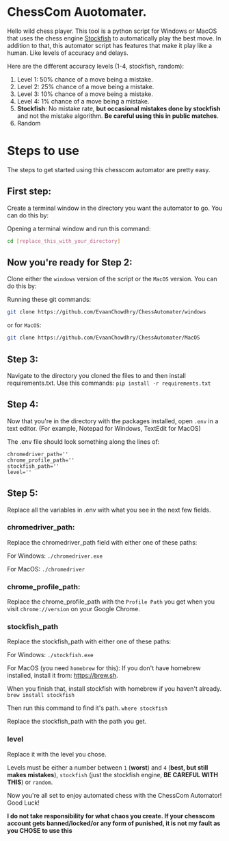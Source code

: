 # ChessCom Auotomater.

Hello wild chess player. This tool is a python script for Windows or MacOS that uses the chess engine [Stockfish](https://stockfishchess.org/) to automatically play the best move.
In addition to that, this automator script has features that make it play like a human. Like levels of accuracy and delays.

Here are the different accuracy levels (1-4, stockfish, random):

1. Level 1: 50% chance of a move being a mistake.
2. Level 2: 25% chance of a move being a mistake.
3. Level 3: 10% chance of a move being a mistake.
4. Level 4: 1% chance of a move being a mistake.
5. **Stockfish**: No mistake rate, **but occasional mistakes done by stockfish** and not the mistake algorithm. **Be careful using this in public matches**.
6. Random

# Steps to use

The steps to get started using this chesscom automator are pretty easy.

## First step: 

Create a terminal window in the directory you want the automator to go. You can do this by:

Opening a terminal window and run this command:

```bash
cd [replace_this_with_your_directory]
```

## Now you're ready for Step 2:

Clone either the `windows` version of the script or the `MacOS` version. You can do this by:

Running these git commands:

```bash
git clone https://github.com/EvaanChowdhry/ChessAutomater/windows
```

or for `MacOS`:

```bash
git clone https://github.com/EvaanChowdhry/ChessAutomater/MacOS
```

## Step 3:

Navigate to the directory you cloned the files to and then install requirements.txt. Use this commands:
`pip install -r requirements.txt`

## Step 4: 

Now that you're in the directory with the packages installed, open `.env` in a text editor. (For example, Notepad for Windows, TextEdit for MacOS)

The .env file should look something along the lines of:

```
chromedriver_path=''
chrome_profile_path=''
stockfish_path=''
level=''
```

## Step 5:
Replace all the variables in .env with what you see in the next few fields.

### chromedriver_path:

Replace the chromedriver_path field with either one of these paths:

For Windows:
`./chromedriver.exe`

For MacOS:
`./chromedriver`

### chrome_profile_path:

Replace the chrome_profile_path with the `Profile Path` you get when you visit
`chrome://version` on your Google Chrome.

### stockfish_path

Replace the stockfish_path with either one of these paths:

For Windows:
`./stockfish.exe`

For MacOS (you need `homebrew` for this):
If you don't have homebrew installed, install it from: https://brew.sh.

When you finish that, install stockfish with homebrew if you haven't already.
`brew install stockfish`

Then run this command to find it's path.
`where stockfish`

Replace the stockfish_path with the path you get.

### level
Replace it with the level you chose.

Levels must be either a number between `1` (**worst**) and `4` (**best, but still makes mistakes**), `stockfish` (just the stockfish engine, **BE CAREFUL WITH THIS**) or `random`.

Now you're all set to enjoy automated chess with the ChessCom Automator! Good Luck!



**I do not take responsibility for what chaos you create. If your chesscom account gets banned/locked/or any form of punished, it is not my fault as you CHOSE to use this**